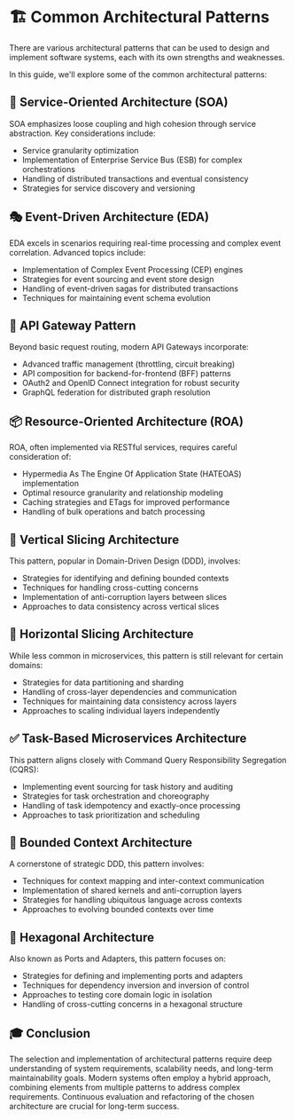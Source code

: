 # 🏗️ Common Architectural Patterns

There are various architectural patterns that can be used to design and implement software systems, each with its own strengths and weaknesses. 

In this guide, we'll explore some of the common architectural patterns:

## 🔗 Service-Oriented Architecture (SOA)

SOA emphasizes loose coupling and high cohesion through service abstraction. Key considerations include:

- Service granularity optimization
- Implementation of Enterprise Service Bus (ESB) for complex orchestrations
- Handling of distributed transactions and eventual consistency
- Strategies for service discovery and versioning

## 🎭 Event-Driven Architecture (EDA)

EDA excels in scenarios requiring real-time processing and complex event correlation. Advanced topics include:

- Implementation of Complex Event Processing (CEP) engines
- Strategies for event sourcing and event store design
- Handling of event-driven sagas for distributed transactions
- Techniques for maintaining event schema evolution

## 🚪 API Gateway Pattern

Beyond basic request routing, modern API Gateways incorporate:

- Advanced traffic management (throttling, circuit breaking)
- API composition for backend-for-frontend (BFF) patterns
- OAuth2 and OpenID Connect integration for robust security
- GraphQL federation for distributed graph resolution

## 📦 Resource-Oriented Architecture (ROA)

ROA, often implemented via RESTful services, requires careful consideration of:

- Hypermedia As The Engine Of Application State (HATEOAS) implementation
- Optimal resource granularity and relationship modeling
- Caching strategies and ETags for improved performance
- Handling of bulk operations and batch processing

## 🔪 Vertical Slicing Architecture

This pattern, popular in Domain-Driven Design (DDD), involves:

- Strategies for identifying and defining bounded contexts
- Techniques for handling cross-cutting concerns
- Implementation of anti-corruption layers between slices
- Approaches to data consistency across vertical slices

## 🥪 Horizontal Slicing Architecture

While less common in microservices, this pattern is still relevant for certain domains:

- Strategies for data partitioning and sharding
- Handling of cross-layer dependencies and communication
- Techniques for maintaining data consistency across layers
- Approaches to scaling individual layers independently

## ✅ Task-Based Microservices Architecture

This pattern aligns closely with Command Query Responsibility Segregation (CQRS):

- Implementing event sourcing for task history and auditing
- Strategies for task orchestration and choreography
- Handling of task idempotency and exactly-once processing
- Approaches to task prioritization and scheduling

## 🧩 Bounded Context Architecture

A cornerstone of strategic DDD, this pattern involves:

- Techniques for context mapping and inter-context communication
- Implementation of shared kernels and anti-corruption layers
- Strategies for handling ubiquitous language across contexts
- Approaches to evolving bounded contexts over time

## 🔷 Hexagonal Architecture

Also known as Ports and Adapters, this pattern focuses on:

- Strategies for defining and implementing ports and adapters
- Techniques for dependency inversion and inversion of control
- Approaches to testing core domain logic in isolation
- Handling of cross-cutting concerns in a hexagonal structure

## 🎓 Conclusion

The selection and implementation of architectural patterns require deep understanding of system requirements, scalability needs, and long-term maintainability goals. Modern systems often employ a hybrid approach, combining elements from multiple patterns to address complex requirements. Continuous evaluation and refactoring of the chosen architecture are crucial for long-term success.
